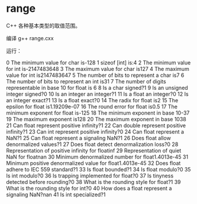 # range
C++ 各种基本类型的取值范围。

编译  g++ range.cxx

运行：

 0 The minimum value for char is-128
 1 sizeof [int] is:4
 2 The minimum value for int is-2147483648
 3 The maximum value for char is127
 4 The maximum value for int is2147483647
 5 The number of bits to represent a char is7
 6 The number of bits to represent an int is31
 7 The number of digits representable in base 10 for float is 6
 8 Is a char signed?1
 9 Is an unsigned integer signed?0
10 Is an integer an integer?1
11 Is a float an integer?0
12 Is an integer exact?1
13 Is a float exact?0
14 The radix for float is2
15 The epsilon for float is1.19209e-07
16 The round error for float is0.5
17 The minimum exponent for float is-125
18 The minimum exponent in base 10-37
19 The maximum exponent is128
20 The maximum exponent in base 1038
21 Can float represent positive infinity?1
22 Can double represent positive infinity?1
23 Can int represent positive infinity?0
24 Can float represent a NaN?1
25 Can float represent a signaling NaN?1
26 Does float allow denormalized values?1
27 Does float detect denormalization loss?0
28 Representation of positive infinity for floatinf
29 Representation of quiet NaN for floatnan
30 Minimum denormalized number for float1.4013e-45
31 Minimum positive denormalized value for float1.4013e-45
32 Does float adhere to IEC 559 standard?1
33 Is float bounded?1
34 Is float modulo?0
35 Is int modulo?0
36 Is trapping implemented for float?0
37 Is tinyness detected before rounding?0
38 What is the rounding style for float?1
39 What is the rounding style for int?0
40 How does a float represent a signaling NaN?nan
41 Is int specialized?1
